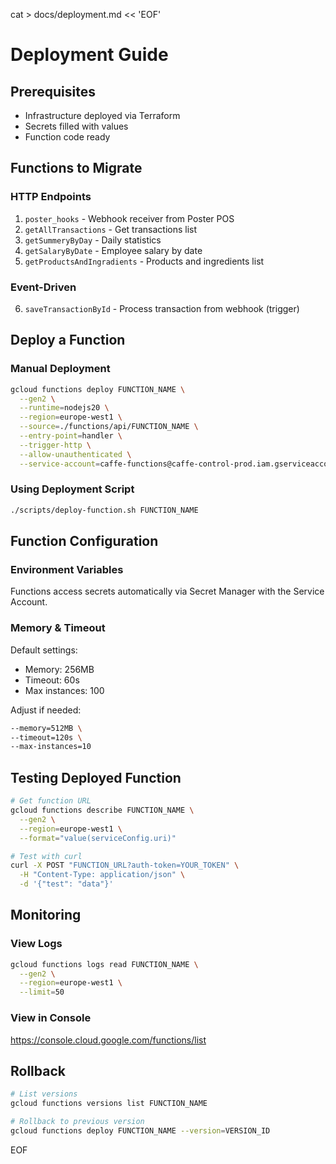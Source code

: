 cat > docs/deployment.md << 'EOF'
# Deployment Guide

## Prerequisites

- Infrastructure deployed via Terraform
- Secrets filled with values
- Function code ready

## Functions to Migrate

### HTTP Endpoints
1. `poster_hooks` - Webhook receiver from Poster POS
2. `getAllTransactions` - Get transactions list
3. `getSummeryByDay` - Daily statistics
4. `getSalaryByDate` - Employee salary by date
5. `getProductsAndIngradients` - Products and ingredients list

### Event-Driven
6. `saveTransactionById` - Process transaction from webhook (trigger)

## Deploy a Function

### Manual Deployment
```bash
gcloud functions deploy FUNCTION_NAME \
  --gen2 \
  --runtime=nodejs20 \
  --region=europe-west1 \
  --source=./functions/api/FUNCTION_NAME \
  --entry-point=handler \
  --trigger-http \
  --allow-unauthenticated \
  --service-account=caffe-functions@caffe-control-prod.iam.gserviceaccount.com
```

### Using Deployment Script
```bash
./scripts/deploy-function.sh FUNCTION_NAME
```

## Function Configuration

### Environment Variables

Functions access secrets automatically via Secret Manager with the Service Account.

### Memory & Timeout

Default settings:
- Memory: 256MB
- Timeout: 60s
- Max instances: 100

Adjust if needed:
```bash
--memory=512MB \
--timeout=120s \
--max-instances=10
```

## Testing Deployed Function
```bash
# Get function URL
gcloud functions describe FUNCTION_NAME \
  --gen2 \
  --region=europe-west1 \
  --format="value(serviceConfig.uri)"

# Test with curl
curl -X POST "FUNCTION_URL?auth-token=YOUR_TOKEN" \
  -H "Content-Type: application/json" \
  -d '{"test": "data"}'
```

## Monitoring

### View Logs
```bash
gcloud functions logs read FUNCTION_NAME \
  --gen2 \
  --region=europe-west1 \
  --limit=50
```

### View in Console
https://console.cloud.google.com/functions/list

## Rollback
```bash
# List versions
gcloud functions versions list FUNCTION_NAME

# Rollback to previous version
gcloud functions deploy FUNCTION_NAME --version=VERSION_ID
```

EOF